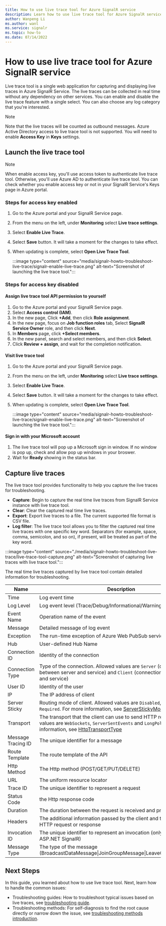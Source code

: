 ```yaml
---
title: How to use live trace tool for Azure SignalR service
description: Learn how to use live trace tool for Azure SignalR service
author: Wanpeng Li
ms.author: wanl
ms.service: signalr
ms.topic: how-to 
ms.date: 07/14/2022
---
```


# How to use live trace tool for Azure SignalR service

Live trace tool is a single web application for capturing and displaying live traces in Azure SignalR Service. The live traces can be collected in real time without any dependency on other services. You can enable and disable the live trace feature with a single select. You can also choose any log category that you're interested.

> [!NOTE]
> Note that the live traces will be counted as outbound messages.
> Azure Active Directory access to live trace tool is not supported. You will need to enable **Access Key** in **Keys** settings.

## Launch the live trace tool

> [!NOTE]
> When enable access key, you'll use access token to authenticate live trace tool.
> Otherwise, you'll use Azure AD to authenticate live trace tool.
> You can check whether you enable access key or not in your SignalR Service's Keys page in Azure portal.

### Steps for access key enabled

1. Go to the Azure portal and your SignalR Service page.
1. From the menu on the left, under **Monitoring** select **Live trace settings**.
1. Select **Enable Live Trace**.
1. Select **Save** button. It will take a moment for the changes to take effect.
1. When updating is complete, select **Open Live Trace Tool**.

    :::image type="content" source="media/signalr-howto-troubleshoot-live-trace/signalr-enable-live-trace.png" alt-text="Screenshot of launching the live trace tool.":::

### Steps for access key disabled

#### Assign live trace tool API permission to yourself
1. Go to the Azure portal and your SignalR Service page.
1. Select **Access control (IAM)**.
1. In the new page, Click **+Add**, then click **Role assignment**.
1. In the new page, focus on **Job function roles** tab, Select **SignalR Service Owner** role, and then click **Next**.
1. In **Members** page, click **+Select members**.
1. In the new panel, search and select members, and then click **Select**.
1. Click **Review + assign**, and wait for the completion notification.

#### Visit live trace tool
1. Go to the Azure portal and your SignalR Service page.
1. From the menu on the left, under **Monitoring** select **Live trace settings**.
1. Select **Enable Live Trace**.
1. Select **Save** button. It will take a moment for the changes to take effect.
1. When updating is complete, select **Open Live Trace Tool**.

    :::image type="content" source="media/signalr-howto-troubleshoot-live-trace/signalr-enable-live-trace.png" alt-text="Screenshot of launching the live trace tool.":::

#### Sign in with your Microsoft account

1. The live trace tool will pop up a Microsoft sign in window. If no window is pop up, check and allow pop up windows in your broswer.
1. Wait for **Ready** showing in the status bar. 

## Capture live traces

The live trace tool provides functionality to help you capture the live traces for troubleshooting.

* **Capture**: Begin to capture the real time live traces from SignalR Service instance with live trace tool.
* **Clear**: Clear the captured real time live traces.
* **Export**: Export live traces to a file. The current supported file format is CSV file.
* **Log filter**: The live trace tool allows you to filter the captured real time live traces with one specific key word. Separators (for example, space, comma, semicolon, and so on), if present, will be treated as part of the key word.

:::image type="content" source="./media/signalr-howto-troubleshoot-live-trace/live-trace-tool-capture.png" alt-text="Screenshot of capturing live traces with live trace tool.":::

The real time live traces captured by live trace tool contain detailed information for troubleshooting.

| Name | Description |
| ------------ |  ------------------------ | 
| Time | Log event time |
| Log Level | Log event level (Trace/Debug/Informational/Warning/Error) |
| Event Name | Operation name of the event |
| Message | Detailed message of log event |
| Exception | The run-time exception of Azure Web PubSub service |
| Hub | User-defined Hub Name |
| Connection ID | Identity of the connection |
| Connection Type | Type of the connection. Allowed values are `Server` (connections between server and service) and `Client` (connections between client and service)|
| User ID | Identity of the user |
| IP | The IP address of client |
| Server Sticky | Routing mode of client. Allowed values are `Disabled`, `Preferred` and `Required`. For more information, see [ServerStickyMode](https://github.com/Azure/azure-signalr/blob/master/docs/run-asp-net-core.md#serverstickymode) |
| Transport | The transport that the client can use to send HTTP requests. Allowed values are `WebSockets`, `ServerSentEvents` and `LongPolling`. For more information, see [HttpTransportType](/dotnet/api/microsoft.aspnetcore.http.connections.httptransporttype) |
| Message Tracing ID | The unique identifier for a message |
| Route Template | The route template of the API |
| Http Method | The Http method (POST/GET/PUT/DELETE) |
| URL | The uniform resource locator |
| Trace ID | The unique identifier to represent a request |
| Status Code | the Http response code |
| Duration | The duration between the request is received and processed |
| Headers | The additional information passed by the client and the server with an HTTP request or response |
| Invocation ID | The unique identifier to represent an invocation (only available for ASP.NET SignalR) |
| Message Type | The type of the message (BroadcastDataMessage\|JoinGroupMessage\|LeaveGroupMessage\|...) |

## Next Steps

In this guide, you learned about how to use live trace tool. Next, learn how to handle the common issues:
* Troubleshooting guides: How to troubleshoot typical issues based on live traces, see [troubleshooting guide](./signalr-howto-troubleshoot-guide.md).
* Troubleshooting methods: For self-diagnosis to find the root cause directly or narrow down the issue, see  [troubleshooting methods introduction](./signalr-howto-troubleshoot-method.md).